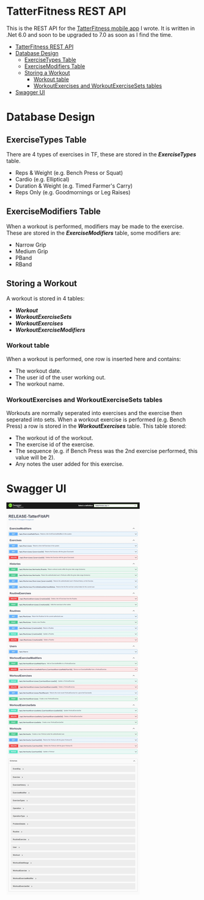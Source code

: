 # TatterFitness REST API
This is the REST API for the [TatterFitness mobile app](https://github.com/ChristopherPope/tatter-fitness-mobile) I wrote. It is written in .Net 6.0 and soon to be upgraded to 7.0 as soon as I find the time.

- [TatterFitness REST API](#tatterfitness-rest-api)
- [Database Design](#database-design)
  - [ExerciseTypes Table](#exercisetypes-table)
  - [ExerciseModifiers Table](#exercisemodifiers-table)
  - [Storing a Workout](#storing-a-workout)
    - [Workout table](#workout-table)
    - [WorkoutExercises and WorkoutExerciseSets tables](#workoutexercises-and-workoutexercisesets-tables)
- [Swagger UI](#swagger-ui)




# Database Design

## ExerciseTypes Table
There are 4 types of exercises in TF, these are stored in the ***ExerciseTypes*** table.
- Reps & Weight (e.g. Bench Press or Squat)
- Cardio (e.g. Elliptical)
- Duration & Weight (e.g. Timed Farmer's Carry)
- Reps Only (e.g. Goodmornings or Leg Raises)

## ExerciseModifiers Table
When a workout is performed, modifiers may be made to the exercise. These are stored in the ***ExerciseModifiers*** table, some modifiers are:
- Narrow Grip
- Medium Grip
- PBand
- RBand

## Storing a Workout
A workout is stored in 4 tables:
- ***Workout***
- ***WorkoutExerciseSets***
- ***WorkoutExercises***
- ***WorkoutExerciseModifiers***

### Workout table
When a workout is performed, one row is inserted here and contains:
- The workout date.
- The user id of the user working out.
- The workout name. 

### WorkoutExercises and WorkoutExerciseSets tables
Workouts are normally seperated into exercises and the exercise then seperated into sets. When a workout exercise is performed (e.g. Bench Press) a row is stored in the ***WorkoutExercises*** table. This table stored:
- The workout id of the workout.
- The exercise id of the exercise.
- The sequence (e.g. if Bench Press was the 2nd exercise performed, this value will be 2).
- Any notes the user added for this exercise.












# Swagger UI
<img src="/SwaggerUI.jpeg"></img>

